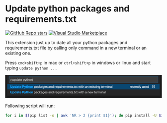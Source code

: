 # Update python packages and requirements.txt

[![GitHub Repo stars](https://img.shields.io/github/stars/nizami/vscode-update-python-packages-and-requirements-txt?style=social)](https://github.com/nizami/vscode-update-python-packages-and-requirements-txt)
[![Visual Studio Marketplace](https://vsmarketplacebadge.apphb.com/version/nizami.update-python-packages-and-requirements-txt.svg)](https://marketplace.visualstudio.com/items?itemName=nizami.update-python-packages-and-requirements-txt)

This extension just up to date all your python packages and requirements.txt file by calling only command in a new terminal or an existing one.

Press <kbd>`cmd+shift+p`</kbd> in mac or <kbd>`ctrl+shift+p`</kbd> in windows or linux and start typing `update python ...`

![screenshot](https://raw.githubusercontent.com/nizami/vscode-update-python-packages-and-requirements-txt/main/screenshot.png)

Following script will run:

```bash
for i in $(pip list -o | awk 'NR > 2 {print $1}'); do pip install -U $i; done && pip freeze > requirements.txt
```
